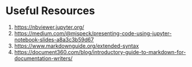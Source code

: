 
# Useful Resources
1. https://nbviewer.jupyter.org/
2. https://medium.com/@mjspeck/presenting-code-using-jupyter-notebook-slides-a8a3c3b59d67
3. https://www.markdownguide.org/extended-syntax
4. https://document360.com/blog/introductory-guide-to-markdown-for-documentation-writers/
